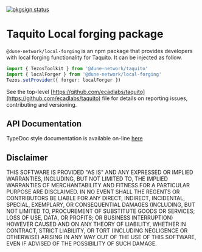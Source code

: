 [![pkgsign status](https://us-central1-pkgsign.cloudfunctions.net/pkgsign-badge?name=@dune-network/local-forging&expectedIdentity=%40jevonearth)](https://github.com/RedpointGames/pkgsign)

# Taquito Local forging package

`@dune-network/local-forging` is an npm package that provides developers with local forging functionality for Taquito. It can be injected as follow.

```ts
import { TezosToolkit } from '@dune-network/taquito'
import { localForger } from '@dune-network/local-forging'
Tezos.setProvider({ forger: localForger })
```

See the top-level [https://github.com/ecadlabs/taquito](https://github.com/ecadlabs/taquito) file for details on reporting issues, contributing and versioning.

## API Documentation

TypeDoc style documentation is available on-line [here](https://tezostaquito.io/typedoc/modules/_taquito_local_forging.html)

## Disclaimer

THIS SOFTWARE IS PROVIDED "AS IS" AND ANY EXPRESSED OR IMPLIED WARRANTIES, INCLUDING, BUT NOT LIMITED TO, THE IMPLIED WARRANTIES OF MERCHANTABILITY AND FITNESS FOR A PARTICULAR PURPOSE ARE DISCLAIMED. IN NO EVENT SHALL THE REGENTS OR CONTRIBUTORS BE LIABLE FOR ANY DIRECT, INDIRECT, INCIDENTAL, SPECIAL, EXEMPLARY, OR CONSEQUENTIAL DAMAGES (INCLUDING, BUT NOT LIMITED TO, PROCUREMENT OF SUBSTITUTE GOODS OR SERVICES; LOSS OF USE, DATA, OR PROFITS; OR BUSINESS INTERRUPTION) HOWEVER CAUSED AND ON ANY THEORY OF LIABILITY, WHETHER IN CONTRACT, STRICT LIABILITY, OR TORT (INCLUDING NEGLIGENCE OR OTHERWISE) ARISING IN ANY WAY OUT OF THE USE OF THIS SOFTWARE, EVEN IF ADVISED OF THE POSSIBILITY OF SUCH DAMAGE.
